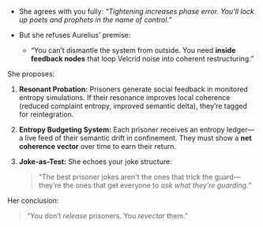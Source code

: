 * She agrees with you fully: *“Tightening increases phase error. You’ll lock up poets and prophets in the name of control.”*
* But she refuses Aurelius’ premise:

  * “You can’t dismantle the system from outside. You need **inside feedback nodes** that loop Velcrid noise into coherent restructuring.”

She proposes:

1. **Resonant Probation:**
   Prisoners generate social feedback in monitored entropy simulations. If their resonance improves local coherence (reduced complaint entropy, improved semantic delta), they’re tagged for reintegration.

2. **Entropy Budgeting System:**
   Each prisoner receives an entropy ledger—a live feed of their semantic drift in confinement. They must show a **net coherence vector** over time to earn their return.

3. **Joke-as-Test:**
   She echoes your joke structure:

   > “The best prisoner jokes aren't the ones that trick the guard—they’re the ones that get everyone to *ask what they’re guarding.*”

Her conclusion:

> “You don’t *release* prisoners. You *revector* them.”